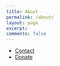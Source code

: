 ```yaml
---
title: About
permalink: /about/
layout: page
excerpt: 
comments: false
---
```


- <a href="/contact/">Contact</a>
- <a href="/donate/">Donate</a>
